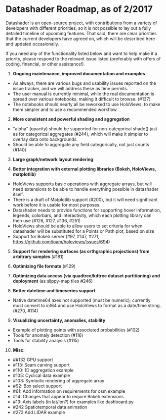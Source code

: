 # Datashader Roadmap, as of 2/2017

Datashader is an open-source project, with contributions from a variety of developers with different priorities, so it is not possible to lay out a fully detailed timeline of upcoming features.  That said, there are clear priorities that the current developers have agreed on, which will be described here and updated occasionally. 

If you need any of the functionality listed below and want to help make it a priority, please respond to the relevant issue listed (preferably with offers of coding, financial, or other assistance!). 


1. **Ongoing maintenance, improved documentation and examples**
  - As always, there are various bugs and usability issues reported on the issue tracker, and we will address these as time permits.
  - The user manual is currently minimal, while the real documentation is spread over various notebooks, making it difficult to browse. (#137)
  - The notebooks should nearly all be reworked to use HoloViews, to make them simpler and to use a recommended workflow.

2. **More consistent and powerful shading and aggregation**
  - "alpha" (opacity) should be supported for non-categorical shade() just as for categorical aggregates (#244), which will make it simpler to overlay data onto backgrounds.
  - Should be able to aggregate any field categorically, not just counts (#140)

3. **Large graph/network layout rendering**

4. **Better integration with external plotting libraries (Bokeh, HoloViews, matplotlib)**
  - HoloViews supports basic operations with aggregate arrays, but will need extensions to be able to handle everything possible in datashader itself.
  - There is a draft of Matplotlib support (#200), but it will need significant work before it is usable for most purposes.
  - Datashader needs to provide functions for supporting hover information, legends, colorbars, and interactivity, which each plotting library can then use (#126, #127, #136, #251)
  - HoloViews should be able to allow users to set criteria for when datashader will be substituted for a Points or Path plot, based on size
  - Support for Bokeh server (#97, #147, #271, https://github.com/ioam/holoviews/issues/694)

5. **Support for rendering surfaces (as orthgraphic projections) from arbitrary samples** (#181)

6. **Optimizing file formats** (#129)

7. **Optimizing data access (via quadtree/kdtree dataset partitioning) and deployment** (as slippy-map tiles #246)

8. **Better datetime and timeseries support**
  - Native datetime64 axes not supported (must be numeric); currently must convert to int64 and use HoloViews to format as a date/time string. (#270, #114)

9. **Visualizing uncertainty, anomalies, stability**
  - Example of plotting points with associated probabilities (#102)
  - Tools for anomaly detection (#116)
  - Tools for stability analysis (#115)

10. **Misc:**
  - ##132 GPU support
  - #113: Seam carving support 
  - #110: 1D aggregation example
  - #105: Cyclical data example
  - #103: Symbolic rendering of aggregate array
  - #92:  Box select support
  - #61:  Add information on requirements for osm example
  - #14:  Changes that appear to require Bokeh extensions
  - #13:  Axis labels (in lat/lon?) for examples like dashboard.py
  - #242  Spatiotemporal data animation
  - #273  Add LIDAR example

